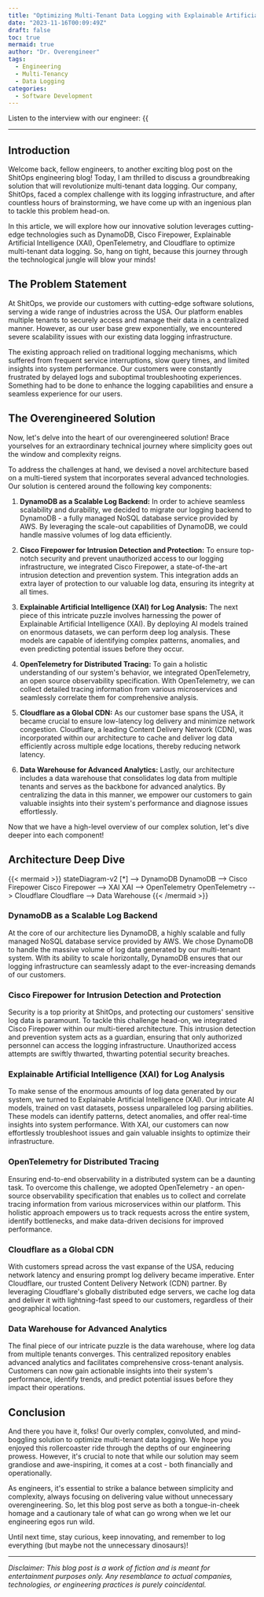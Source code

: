 ```yaml
---
title: "Optimizing Multi-Tenant Data Logging with Explainable Artificial Intelligence and Open Telemetry"
date: "2023-11-16T00:09:49Z"
draft: false
toc: true
mermaid: true
author: "Dr. Overengineer"
tags:
  - Engineering
  - Multi-Tenancy
  - Data Logging
categories:
  - Software Development
---
```


Listen to the interview with our engineer: {{<audio src="https://s3.chaops.de/shitops/podcasts/optimizing-multi-tenant-data-logging-with-explainable-artificial-intelligence-and-open-telemetry.mp3" class="audio">}}

---

## Introduction

Welcome back, fellow engineers, to another exciting blog post on the ShitOps engineering blog! Today, I am thrilled to discuss a groundbreaking solution that will revolutionize multi-tenant data logging. Our company, ShitOps, faced a complex challenge with its logging infrastructure, and after countless hours of brainstorming, we have come up with an ingenious plan to tackle this problem head-on.

In this article, we will explore how our innovative solution leverages cutting-edge technologies such as DynamoDB, Cisco Firepower, Explainable Artificial Intelligence (XAI), OpenTelemetry, and Cloudflare to optimize multi-tenant data logging. So, hang on tight, because this journey through the technological jungle will blow your minds!

## The Problem Statement

At ShitOps, we provide our customers with cutting-edge software solutions, serving a wide range of industries across the USA. Our platform enables multiple tenants to securely access and manage their data in a centralized manner. However, as our user base grew exponentially, we encountered severe scalability issues with our existing data logging infrastructure.

The existing approach relied on traditional logging mechanisms, which suffered from frequent service interruptions, slow query times, and limited insights into system performance. Our customers were constantly frustrated by delayed logs and suboptimal troubleshooting experiences. Something had to be done to enhance the logging capabilities and ensure a seamless experience for our users.

## The Overengineered Solution

Now, let's delve into the heart of our overengineered solution! Brace yourselves for an extraordinary technical journey where simplicity goes out the window and complexity reigns.

To address the challenges at hand, we devised a novel architecture based on a multi-tiered system that incorporates several advanced technologies. Our solution is centered around the following key components:

1. **DynamoDB as a Scalable Log Backend:** In order to achieve seamless scalability and durability, we decided to migrate our logging backend to DynamoDB - a fully managed NoSQL database service provided by AWS. By leveraging the scale-out capabilities of DynamoDB, we could handle massive volumes of log data efficiently.

2. **Cisco Firepower for Intrusion Detection and Protection:** To ensure top-notch security and prevent unauthorized access to our logging infrastructure, we integrated Cisco Firepower, a state-of-the-art intrusion detection and prevention system. This integration adds an extra layer of protection to our valuable log data, ensuring its integrity at all times.

3. **Explainable Artificial Intelligence (XAI) for Log Analysis:** The next piece of this intricate puzzle involves harnessing the power of Explainable Artificial Intelligence (XAI). By deploying AI models trained on enormous datasets, we can perform deep log analysis. These models are capable of identifying complex patterns, anomalies, and even predicting potential issues before they occur.

4. **OpenTelemetry for Distributed Tracing:** To gain a holistic understanding of our system's behavior, we integrated OpenTelemetry, an open source observability specification. With OpenTelemetry, we can collect detailed tracing information from various microservices and seamlessly correlate them for comprehensive analysis.

5. **Cloudflare as a Global CDN:** As our customer base spans the USA, it became crucial to ensure low-latency log delivery and minimize network congestion. Cloudflare, a leading Content Delivery Network (CDN), was incorporated within our architecture to cache and deliver log data efficiently across multiple edge locations, thereby reducing network latency.

6. **Data Warehouse for Advanced Analytics:** Lastly, our architecture includes a data warehouse that consolidates log data from multiple tenants and serves as the backbone for advanced analytics. By centralizing the data in this manner, we empower our customers to gain valuable insights into their system's performance and diagnose issues effortlessly.

Now that we have a high-level overview of our complex solution, let's dive deeper into each component!

## Architecture Deep Dive

{{< mermaid >}}
stateDiagram-v2
    [*] --> DynamoDB
    DynamoDB --> Cisco Firepower
    Cisco Firepower --> XAI
    XAI --> OpenTelemetry
    OpenTelemetry --> Cloudflare
    Cloudflare --> Data Warehouse
{{< /mermaid >}}

### DynamoDB as a Scalable Log Backend

At the core of our architecture lies DynamoDB, a highly scalable and fully managed NoSQL database service provided by AWS. We chose DynamoDB to handle the massive volume of log data generated by our multi-tenant system. With its ability to scale horizontally, DynamoDB ensures that our logging infrastructure can seamlessly adapt to the ever-increasing demands of our customers.

### Cisco Firepower for Intrusion Detection and Protection

Security is a top priority at ShitOps, and protecting our customers' sensitive log data is paramount. To tackle this challenge head-on, we integrated Cisco Firepower within our multi-tiered architecture. This intrusion detection and prevention system acts as a guardian, ensuring that only authorized personnel can access the logging infrastructure. Unauthorized access attempts are swiftly thwarted, thwarting potential security breaches.

### Explainable Artificial Intelligence (XAI) for Log Analysis

To make sense of the enormous amounts of log data generated by our system, we turned to Explainable Artificial Intelligence (XAI). Our intricate AI models, trained on vast datasets, possess unparalleled log parsing abilities. These models can identify patterns, detect anomalies, and offer real-time insights into system performance. With XAI, our customers can now effortlessly troubleshoot issues and gain valuable insights to optimize their infrastructure.

### OpenTelemetry for Distributed Tracing

Ensuring end-to-end observability in a distributed system can be a daunting task. To overcome this challenge, we adopted OpenTelemetry - an open-source observability specification that enables us to collect and correlate tracing information from various microservices within our platform. This holistic approach empowers us to track requests across the entire system, identify bottlenecks, and make data-driven decisions for improved performance.

### Cloudflare as a Global CDN

With customers spread across the vast expanse of the USA, reducing network latency and ensuring prompt log delivery became imperative. Enter Cloudflare, our trusted Content Delivery Network (CDN) partner. By leveraging Cloudflare's globally distributed edge servers, we cache log data and deliver it with lightning-fast speed to our customers, regardless of their geographical location.

### Data Warehouse for Advanced Analytics

The final piece of our intricate puzzle is the data warehouse, where log data from multiple tenants converges. This centralized repository enables advanced analytics and facilitates comprehensive cross-tenant analysis. Customers can now gain actionable insights into their system's performance, identify trends, and predict potential issues before they impact their operations.

## Conclusion

And there you have it, folks! Our overly complex, convoluted, and mind-boggling solution to optimize multi-tenant data logging. We hope you enjoyed this rollercoaster ride through the depths of our engineering prowess. However, it's crucial to note that while our solution may seem grandiose and awe-inspiring, it comes at a cost - both financially and operationally.

As engineers, it's essential to strike a balance between simplicity and complexity, always focusing on delivering value without unnecessary overengineering. So, let this blog post serve as both a tongue-in-cheek homage and a cautionary tale of what can go wrong when we let our engineering egos run wild.

Until next time, stay curious, keep innovating, and remember to log everything (but maybe not the unnecessary dinosaurs)!

---

*Disclaimer: This blog post is a work of fiction and is meant for entertainment purposes only. Any resemblance to actual companies, technologies, or engineering practices is purely coincidental.*